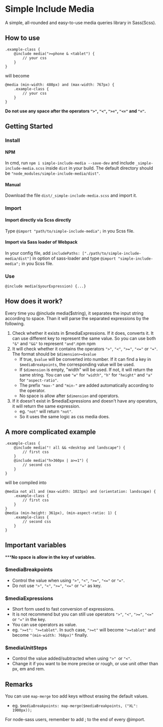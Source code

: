 # Simple Include Media
A simple, all-rounded and easy-to-use media queries library in Sass(Scss).

## How to use
```
.example-class {
	@include media(">=phone & <tablet") {
		// your css
	}
}
```
will become
```
@media (min-width: 480px) and (max-width: 767px) {
	.example-class {
		// your css
	}
}
```
**Do not use any space after the operators `">"`, `"<"`, `">="`, `"<="` and `"="`.**

## Getting Started
### Install
#### NPM
In cmd, run `npm i simple-include-media --save-dev` and include `_simple-include-media.scss` inside `dist` in your build. The default directory should be `"node_modules/simple-include-media/dist"`.

#### Manual
Download the file `dist/_simple-include-media.scss` and import it.


### Import
#### Import directly via Scss directly
Type `@import "path/to/simple-include-media";` in you Scss file.

#### Import via Sass loader of Webpack
In your config file, add `includePaths: ["./path/to/simple-include-media/dist"]` in option of sass-loader and type `@import "simple-include-media";` in you Scss file.

### Use
`@include media($yourExpression) {...}`


## How does it work?
Every time you @include media($string), it separates the input string according to space. Than it will parse the separated expressions by the following.
1. Check whether it exists in $mediaExpressions. If it does, converts it. It can use different key to represent the same value. So you can use both `"&"` and `"&&"` to represent `"and"`.npm npm
2. It will check whether it contains the operators `">"`, `"<"`, `">="`, `"<="` or `"="`. The format should be `$dimension>=$value`
	- If true, `$value` will be converted into number. If it can find a key in `$mediaBreakpoints`, the corresponding value will be used.
	- If `$dimension` is empty, "width" will be used. If not, it will return the same string. You can use `"w"` for `"width"`, `"h"` for `"height"` and `"a"` for `"aspect-ratio"`.
	- The prefix `"max-"` and `"min-"` are added automatically according to the operator.
	- No space is allow after `$dimension` and operators.
3. If it doesn't exist in $mediaExpressions and doesn't have any operators, it will return the same expression.
	- eg. `"not"` will return `"not"`.
	- So it uses the same logic as css media does.


## A more complicated example
```
.example-class {
	@include media("! all && <desktop and landscape") {
		// first css
	}
	@include media("h>360px | a>=1") {
		// second css
	}
}
```

will be compiled into

```
@media not all and (max-width: 1023px) and (orientation: landscape) {
	.example-class {
		// first css
	}
}
@media (min-height: 361px), (min-aspect-ratio: 1) {
	.example-class {
		// second css
	}
}
```


## Important variables
*****No space is allow in the key of variables.**

### $mediaBreakpoints
- Control the value when using `">"`, `"<"`, `">="`, `"<="` or `"="`.
- Do not use `">"`, `"<"`, `">="`, `"<="` or `"="` as key.

### $mediaExpressions
- Short form used to fast conversion of expressions.
- It is not recommend but you can still use operators `">"`, `"<"`, `">="`, `"<="` or `"="` in the key.
- You can use operators as value.
- eg. `">=t": ">=tablet"`. In such case, `">=t"` will become `">=tablet"` and become `"(min-width: 768px)"` finally.

### $mediaUnitSteps
- Control the value added/subtracted when using `">" `or `"<"`.
- Change it if you want to be more precise or rough, or use unit other than px, em and rem.

## Remarks

You can use `map-merge` too add keys without erasing the default values.
- eg. `$mediaBreakpoints: map-merge($mediaBreakpoints, ("XL": 1900px));`

For node-sass users, remember to add ; to the end of every @import.
